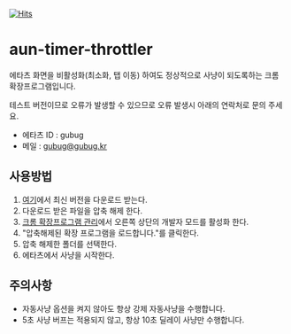 [![Hits](https://hits.seeyoufarm.com/api/count/incr/badge.svg?url=https%3A%2F%2Fgithub.com%2Fgubug0%2Faun-timer-throttler&count_bg=%2379C83D&title_bg=%23555555&icon=&icon_color=%23E7E7E7&title=hits&edge_flat=false)](https://hits.seeyoufarm.com)

# aun-timer-throttler

에타츠 화면을 비활성화(최소화, 탭 이동) 하여도 정상적으로 사냥이 되도록하는 크롬 확장프로그램입니다.

테스트 버전이므로 오류가 발생할 수 있으므로 오류 발생시 아래의 연락처로 문의 주세요.

* 에타츠 ID : gubug
* 메일 : gubug@gubug.kr

## 사용방법

1. [여기](https://github.com/gubug0/aun-timer-throttler/releases)에서 최신 버전을 다운로드 받는다.
2. 다운로드 받은 파일을 압축 해제 한다.
3. [크롬 확장프로그램 관리](chrome://extensions/)에서 오른쪽 상단의 개발자 모드를 활성화 한다.
4. "압축해제된 확장 프로그램을 로드합니다."를 클릭한다.
5. 압축 해제한 폴더를 선택한다.
6. 에타츠에서 사냥을 시작한다.

## 주의사항
* 자동사냥 옵션을 켜지 않아도 항상 강제 자동사냥을 수행합니다.
* 5초 사냥 버프는 적용되지 않고, 항상 10초 딜레이 사냥만 수행합니다.

